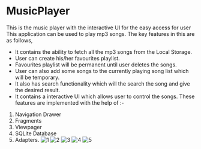 # MusicPlayer
This is the music player with the interactive UI for the easy access for user
This application can be used to play mp3 songs. The key features in this are as follows,
* It contains the ability to fetch all the mp3 songs from the Local Storage. 
* User can create his/her favourites playlist.
* Favourites playlist will be permanent until user deletes the songs.
* User can also add some songs to the currently playing song list which will be temporary.
* It also has search functionality which will the search the song and give the desired result.
* It contains a interactive UI which allows user to control the songs. 
These features are implemented with the help of :-
1. Navigation Drawer
2. Fragments
3. Viewpager
4. SQLite Database
5. Adapters.
![1](https://user-images.githubusercontent.com/66657628/111024175-4148f200-8403-11eb-837c-f7da3eedd9e6.jpeg)
![2](https://user-images.githubusercontent.com/66657628/111024182-44dc7900-8403-11eb-8675-e1570615404a.jpeg)
![3](https://user-images.githubusercontent.com/66657628/111024189-49089680-8403-11eb-858e-8800fa8fd6d9.jpeg)
![4](https://user-images.githubusercontent.com/66657628/111024187-48700000-8403-11eb-82af-81a57793c1c7.jpeg)
![5](https://user-images.githubusercontent.com/66657628/111024188-48700000-8403-11eb-99e0-d9d35d18d121.jpeg)
